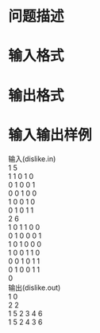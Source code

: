 

# 问题描述

</div>

# </b>输入格式



# </b>输出格式



# </b>输入输出样例


<div>输入(dislike.in)<br/>
1 5<br/>
1 1 0 1 0<br/>
0 1 0 0 1<br/>
0 0 1 0 0<br/>
1 0 0 1 0<br/>
0 1 0 1 1<br/>
2 6<br/>
1 0 1 1 0 0<br/>
0 1 0 0 0 1<br/>
1 0 1 0 0 0<br/>
1 0 0 1 1 0<br/>
0 0 1 0 1 1<br/>
0 1 0 0 1 1<br/>
0<br/>
输出(dislike.out)<br/>
1 0<br/>
2 2<br/>
1 5 2 3 4 6<br/>
1 5 2 4 3 6</div>
